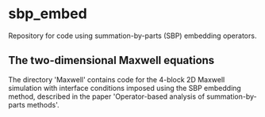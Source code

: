 # sbp_embed
Repository for code using summation-by-parts (SBP) embedding operators. 

## The two-dimensional Maxwell equations
The directory 'Maxwell' contains code for the 4-block 2D Maxwell simulation with interface conditions imposed using the SBP embedding method, described in the paper 'Operator-based analysis of summation-by-parts methods'.

